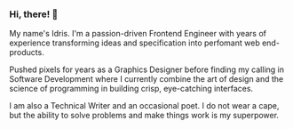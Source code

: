 ### Hi, there! 👋

My name's Idris. I'm a passion-driven Frontend Engineer with years of experience transforming ideas and specification into perfomant web end-products.

Pushed pixels for years as a Graphics Designer before finding my calling in Software Development where I currently combine the art of design and the science of programming in building crisp, eye-catching interfaces.

I am also a Technical Writer and an occasional poet. I do not wear a cape, but the ability to solve problems and make things work is my superpower.
